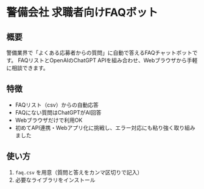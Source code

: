 # 警備会社 求職者向けFAQボット

## 概要
警備業界で「よくある応募者からの質問」に自動で答えるFAQチャットボットです。
FAQリストとOpenAIのChatGPT APIを組み合わせ、Webブラウザから手軽に相談できます。

## 特徴
- FAQリスト（csv）からの自動応答
- FAQにない質問はChatGPTがAI回答
- Webブラウザだけで利用OK
- 初めてAPI連携・Webアプリ化に挑戦し、エラー対応にも粘り強く取り組みました

## 使い方
1. `faq.csv` を用意（質問と答えをカンマ区切りで記入）
2. 必要なライブラリをインストール
